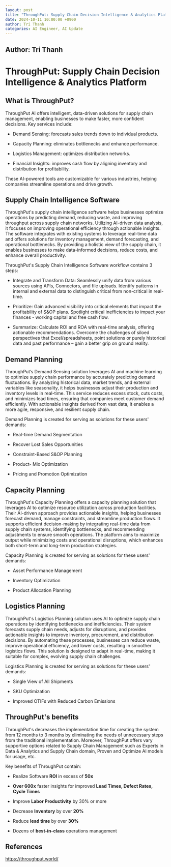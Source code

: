 ```yaml
---
layout: post
title: "ThroughPut: Supply Chain Decision Intelligence & Analytics Platform"
date: 2024-10-11 10:00:00 +0900
author: Tri Thanh
categories: AI Engineer, AI Update
---
```


## Author: Tri Thanh


# ThroughPut: Supply Chain Decision Intelligence & Analytics Platform

## What is ThroughPut?

ThroughPut AI offers intelligent, data-driven solutions for supply chain management, enabling businesses to make faster, more confident decisions. Key services include:

- Demand Sensing: forecasts sales trends down to individual products. 

- Capacity Planning: eliminates bottlenecks and enhance performance.

- Logistics Management: optimizes distribution networks. 

- Financial Insights: improves cash flow by aligning inventory and distribution for profitability. 

These AI-powered tools are customizable for various industries, helping companies streamline operations and drive growth.

## Supply Chain Intelligence Software

ThroughPut's supply chain intelligence software helps businesses optimize operations by predicting demand, reducing waste, and improving throughput across supply chain networks. Utilizing AI-driven data analysis, it focuses on improving operational efficiency through actionable insights. The software integrates with existing systems to leverage real-time data and offers solutions for inventory management, demand forecasting, and operational bottlenecks. By providing a holistic view of the supply chain, it enables businesses to make data-informed decisions, reduce costs, and enhance overall productivity.

ThroughPut's Supply Chain Intelligence Software workflow contains 3 steps:

- Integrate and Transform Data: Seamlessly unify data from various sources using APIs, Connectors, and file uploads. Identify patterns in internal and external data to distinguish critical from non-critical in real-time.

- Prioritize: Gain advanced visibility into critical elements that impact the profitability of S&OP plans. Spotlight critical inefficiencies to impact your finances - working capital and free cash flow.

- Summarize: Calculate ROI and ROA with real-time analysis, offering actionable recommendations. Overcome the challenges of siloed perspectives that Excel/spreadsheets, point solutions or purely historical data and past performance – gain a better grip on ground reality.

## Demand Planning

ThroughPut’s Demand Sensing solution leverages AI and machine learning to optimize supply chain performance by accurately predicting demand fluctuations. By analyzing historical data, market trends, and external variables like seasonality, it helps businesses adjust their production and inventory levels in real-time. This service reduces excess stock, cuts costs, and minimizes lead times, ensuring that companies meet customer demand efficiently. With actionable insights derived from vast data, it enables a more agile, responsive, and resilient supply chain.

Demand Planning is created for serving as solutions for these users' demands:

- Real-time Demand Segmentation

- Recover Lost Sales Opportunities

- Constraint-Based S&OP Planning

- Product- Mix Optimization

- Pricing and Promotion Optimization

## Capacity Planning

ThroughPut's Capacity Planning offers a capacity planning solution that leverages AI to optimize resource utilization across production facilities. Their AI-driven approach provides actionable insights, helping businesses forecast demand, manage constraints, and streamline production flows. It supports efficient decision-making by integrating real-time data from supply chain systems, identifying bottlenecks, and recommending adjustments to ensure smooth operations. The platform aims to maximize output while minimizing costs and operational disruptions, which enhances both short-term and long-term production strategies.

Capacity Planning is created for serving as solutions for these users' demands:

- Asset Performance Management

- Inventory Optimization

- Product Allocation Planning

## Logistics Planning

ThroughPut's Logistics Planning solution uses AI to optimize supply chain operations by identifying bottlenecks and inefficiencies. Their system forecasts supply chain needs, adjusts for disruptions, and provides actionable insights to improve inventory, procurement, and distribution decisions. By automating these processes, businesses can reduce waste, improve operational efficiency, and lower costs, resulting in smoother logistics flows. This solution is designed to adapt in real-time, making it suitable for complex, evolving supply chain challenges.

Logistics Planning is created for serving as solutions for these users' demands:

- Single View of All Shipments

- SKU Optimization

- Improved OTIFs with Reduced Carbon Emissions

## ThroughPut's benefits

ThroughPut's decreases the implementation time for creating the system from 12 months to 3 months by eliminating the needs of unnecessary steps from the traditional implementation. Moreover, ThroughPut offers vary supportive options related to Supply Chain Management such as Experts in Data & Analytics and Supply Chain domain, Proven and Optimize AI models for usage, etc.

Key benefits of ThroughPut contain:

- Realize Software  **ROI**  in excess of  **50x**

- **Over 600x** faster insights for improved  **Lead Times, Defect Rates, Cycle Times**

- Improve  **Labor Productivity**  by 30% or more

- Decrease  **Inventory**  by over  **20%**

- Reduce  **lead time**  by  over  **30%**

- Dozens of  **best-in-class**  operations management

## References

https://throughput.world/